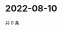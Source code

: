# 2022-08-10

共 0 条

<!-- BEGIN WEIBO -->
<!-- 最后更新时间 Wed Aug 10 2022 13:15:11 GMT+0800 (China Standard Time) -->

<!-- END WEIBO -->
